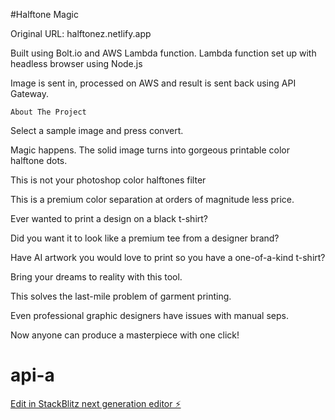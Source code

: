 
    
  #Halftone Magic

Original URL: halftonez.netlify.app

Built using Bolt.io and AWS Lambda function.
Lambda function set up with headless browser using Node.js

Image is sent in, processed on AWS and result is sent back
using API Gateway.


    
    About The Project


Select a sample image and press convert.

Magic happens. The solid image turns into gorgeous printable color halftone dots.

This is not your photoshop color halftones filter

This is a premium color separation at orders of magnitude less price.


Ever wanted to print a design on a black t-shirt?

Did you want it to look like a premium tee from a designer brand?

Have AI artwork you would love to print so you have a one-of-a-kind t-shirt?


Bring your dreams to reality with this tool.

This solves the last-mile problem of garment printing.

Even professional graphic designers have issues with manual seps.

Now anyone can produce a masterpiece with one click!



# api-a

[Edit in StackBlitz next generation editor ⚡️](https://stackblitz.com/~/github.com/rahmikarajeh/api-a)
